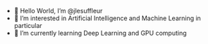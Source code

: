 - 👋 Hello World, I’m @jlesuffleur
- 👀 I’m interested in Artificial Intelligence and Machine Learning in particular
- 🌱 I’m currently learning Deep Learning and GPU computing

<!---
jlesuffleur/jlesuffleur is a ✨ special ✨ repository because its `README.md` (this file) appears on your GitHub profile.
You can click the Preview link to take a look at your changes.
--->
